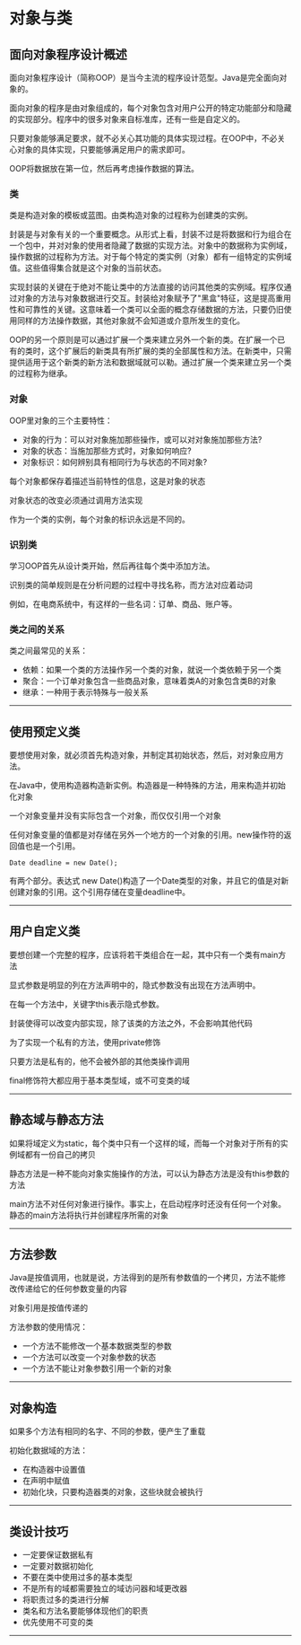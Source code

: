 #   对象与类

##  面向对象程序设计概述

面向对象程序设计（简称OOP）是当今主流的程序设计范型。Java是完全面向对象的。

面向对象的程序是由对象组成的，每个对象包含对用户公开的特定功能部分和隐藏的实现部分。程序中的很多对象来自标准库，还有一些是自定义的。

只要对象能够满足要求，就不必关心其功能的具体实现过程。在OOP中，不必关心对象的具体实现，只要能够满足用户的需求即可。

OOP将数据放在第一位，然后再考虑操作数据的算法。

### 类

类是构造对象的模板或蓝图。由类构造对象的过程称为创建类的实例。

封装是与对象有关的一个重要概念。从形式上看，封装不过是将数据和行为组合在一个包中，并对对象的使用者隐藏了数据的实现方法。对象中的数据称为实例域，操作数据的过程称为方法。对于每个特定的类实例（对象）都有一组特定的实例域值。这些值得集合就是这个对象的当前状态。

实现封装的关键在于绝对不能让类中的方法直接的访问其他类的实例域。程序仅通过对象的方法与对象数据进行交互。封装给对象赋予了"黑盒"特征，这是提高重用性和可靠性的关键。这意味着一个类可以全面的概念存储数据的方法，只要仍旧使用同样的方法操作数据，其他对象就不会知道或介意所发生的变化。

OOP的另一个原则是可以通过扩展一个类来建立另外一个新的类。在扩展一个已有的类时，这个扩展后的新类具有所扩展的类的全部属性和方法。在新类中，只需提供适用于这个新类的新方法和数据域就可以勒。通过扩展一个类来建立另一个类的过程称为继承。

### 对象

OOP里对象的三个主要特性：
-   对象的行为：可以对对象施加那些操作，或可以对对象施加那些方法?
-   对象的状态：当施加那些方式时，对象如何响应?
-   对象标识：如何辨别具有相同行为与状态的不同对象?

每个对象都保存着描述当前特性的信息，这是对象的状态

对象状态的改变必须通过调用方法实现

作为一个类的实例，每个对象的标识永远是不同的。

### 识别类

学习OOP首先从设计类开始，然后再往每个类中添加方法。

识别类的简单规则是在分析问题的过程中寻找名称，而方法对应着动词

例如，在电商系统中，有这样的一些名词：订单、商品、账户等。

### 类之间的关系

类之间最常见的关系：
-   依赖：如果一个类的方法操作另一个类的对象，就说一个类依赖于另一个类
-   聚合：一个订单对象包含一些商品对象，意味着类A的对象包含类B的对象
-   继承：一种用于表示特殊与一般关系

----

##  使用预定义类

要想使用对象，就必须首先构造对象，并制定其初始状态，然后，对对象应用方法。

在Java中，使用构造器构造新实例。构造器是一种特殊的方法，用来构造并初始化对象

一个对象变量并没有实际包含一个对象，而仅仅引用一个对象

任何对象变量的值都是对存储在另外一个地方的一个对象的引用。new操作符的返回值也是一个引用。

```
Date deadline = new Date();
```
有两个部分。表达式 new Date()构造了一个Date类型的对象，并且它的值是对新创建对象的引用。这个引用存储在变量deadline中。

----

##  用户自定义类

要想创建一个完整的程序，应该将若干类组合在一起，其中只有一个类有main方法

显式参数是明显的列在方法声明中的，隐式参数没有出现在方法声明中。

在每一个方法中，关键字this表示隐式参数。

封装使得可以改变内部实现，除了该类的方法之外，不会影响其他代码

为了实现一个私有的方法，使用private修饰

只要方法是私有的，他不会被外部的其他类操作调用

final修饰符大都应用于基本类型域，或不可变类的域

----

##  静态域与静态方法

如果将域定义为static，每个类中只有一个这样的域，而每一个对象对于所有的实例域都有一份自己的拷贝

静态方法是一种不能向对象实施操作的方法，可以认为静态方法是没有this参数的方法

main方法不对任何对象进行操作。事实上，在启动程序时还没有任何一个对象。静态的main方法将执行并创建程序所需的对象

----

##  方法参数

Java是按值调用，也就是说，方法得到的是所有参数值的一个拷贝，方法不能修改传递给它的任何参数变量的内容

对象引用是按值传递的

方法参数的使用情况：
-   一个方法不能修改一个基本数据类型的参数
-   一个方法可以改变一个对象参数的状态
-   一个方法不能让对象参数引用一个新的对象

----

##  对象构造

如果多个方法有相同的名字、不同的参数，便产生了重载

初始化数据域的方法：
-   在构造器中设置值
-   在声明中赋值
-   初始化块，只要构造器类的对象，这些块就会被执行

----

##  类设计技巧

-   一定要保证数据私有
-   一定要对数据初始化
-   不要在类中使用过多的基本类型
-   不是所有的域都需要独立的域访问器和域更改器
-   将职责过多的类进行分解
-   类名和方法名要能够体现他们的职责
-   优先使用不可变的类

----